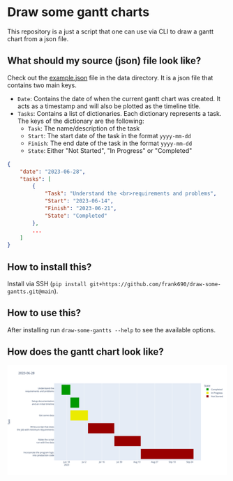 # Draw some gantt charts
This repository is a just a script that one can use via CLI to draw a gantt chart from a json file.

## What should my source (json) file look like?
Check out the [example.json](data/example.json) file in the data directory. It is a json file that contains two main keys.
- `Date`: Contains the date of when the current gantt chart was created. It acts as a timestamp and will also be plotted as the timeline title.
- `Tasks`: Contains a list of dictionaries. Each dictionary represents a task. The keys of the dictionary are the following:
    - `Task`: The name/description of the task
    - `Start`: The start date of the task in the format `yyyy-mm-dd`
    - `Finish`: The end date of the task in the format `yyyy-mm-dd`
    - `State`: Either "Not Started", "In Progress" or "Completed"

```json
{
    "date": "2023-06-28",
    "tasks": [
        {
            "Task": "Understand the <br>requirements and problems",
            "Start": "2023-06-14",
            "Finish": "2023-06-21",
            "State": "Completed"
        },
        ...
    ]
}
```

## How to install this?
Install via SSH (`pip install git+https://github.com/frank690/draw-some-gantts.git@main`).

## How to use this?
After installing run `draw-some-gantts --help` to see the available options.

## How does the gantt chart look like?
![Timeline](./media/example.svg)